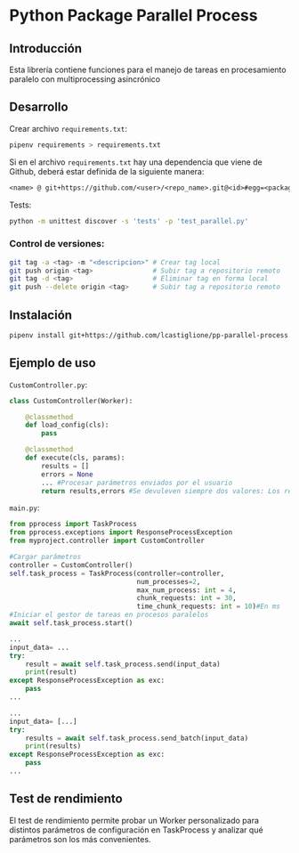 ﻿# Python Package Parallel Process

## Introducción

Esta librería contiene funciones para el manejo de tareas en procesamiento paralelo con multiprocessing asincrónico



## Desarrollo

Crear archivo `requirements.txt`:

```bash
pipenv requirements > requirements.txt
```

Si en el archivo `requirements.txt` hay una dependencia que viene de Github, deberá estar definida de la siguiente manera:
```txt
<name> @ git+https://github.com/<user>/<repo_name>.git@<id>#egg=<package>
```



Tests:

```bash
python -m unittest discover -s 'tests' -p 'test_parallel.py'
```



### Control de versiones:

```bash
git tag -a <tag> -m "<descripcion>" # Crear tag local
git push origin <tag> 				# Subir tag a repositorio remoto
git tag -d <tag> 					# Eliminar tag en forma local
git push --delete origin <tag>      # Subir tag a repositorio remoto
```



## Instalación

```bash
pipenv install git+https://github.com/lcastiglione/pp-parallel-process.git@<tag>#egg=pprocess
```



## Ejemplo de uso

`CustomController.py`:

```python
class CustomController(Worker):

    @classmethod
    def load_config(cls):
        pass

    @classmethod
    def execute(cls, params):
        results = []
        errors = None
        ... #Procesar parámetros enviados por el usuario
        return results,errors #Se devuleven siempre dos valores: Los resultados y los errores. Si no hay errores es None.
```

`main.py`:

```python
from pprocess import TaskProcess
from pprocess.exceptions import ResponseProcessException
from myproject.controller import CustomController

#Cargar parámetros
controller = CustomController()
self.task_process = TaskProcess(controller=controller,
                                num_processes=2,
                                max_num_process: int = 4,
                                chunk_requests: int = 30,
                                time_chunk_requests: int = 10)#En ms
#Iniciar el gestor de tareas en procesos paralelos
await self.task_process.start()

...
input_data= ...
try:
	result = await self.task_process.send(input_data)
    print(result)
except ResponseProcessException as exc:
    pass
...

...
input_data= [...]
try:
	results = await self.task_process.send_batch(input_data)
    print(results)
except ResponseProcessException as exc:
    pass
...
```



## Test de rendimiento

El test de rendimiento permite probar un Worker personalizado para distintos parámetros de configuración en TaskProcess y analizar qué parámetros son los más convenientes.